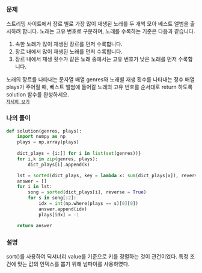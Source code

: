 ### 문제
스트리밍 사이트에서 장르 별로 가장 많이 재생된 노래를 두 개씩 모아 베스트 앨범을 출시하려 합니다. 노래는 고유 번호로 구분하며, 노래를 수록하는 기준은 다음과 같습니다.  

1. 속한 노래가 많이 재생된 장르를 먼저 수록합니다.  
2. 장르 내에서 많이 재생된 노래를 먼저 수록합니다.  
3. 장르 내에서 재생 횟수가 같은 노래 중에서는 고유 번호가 낮은 노래를 먼저 수록합니다.  

노래의 장르를 나타내는 문자열 배열 genres와 노래별 재생 횟수를 나타내는 정수 배열 plays가 주어질 때, 베스트 앨범에 들어갈 노래의 고유 번호를 순서대로 return 하도록 solution 함수를 완성하세요.  
[`자세히 보기`](https://programmers.co.kr/learn/courses/30/lessons/42579)

### 나의 풀이
```python
def solution(genres, plays):
    import numpy as np
    plays = np.array(plays)
    
    dict_plays = {i:[] for i in list(set(genres))}
    for i,k in zip(genres, plays):
        dict_plays[i].append(k)

    lst = sorted(dict_plays, key = lambda x: sum(dict_plays[x]), reverse = True)
    answer = []
    for i in lst:
        song = sorted(dict_plays[i], reverse = True)
        for s in song[:2]:
            idx = int(np.where(plays == s)[0][0])
            answer.append(idx)
            plays[idx] = -1

    return answer
```

### 설명
sort()를 사용하여 딕셔너리 value를 기준으로 키를 정렬하는 것이 관건이었다. 특정 조건에 맞는 값의 인덱스를 뽑기 위해 넘파이를 사용하였다.
